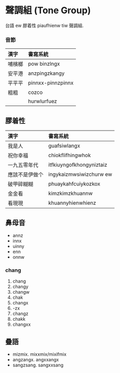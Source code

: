 # 聲調組 (Tone Group)

台語 ew 膠着性 piaufhienw tiw 聲調組.

### 音節

| 漢字 | 書寫系統 |
| :--- | :--- |
| 哺檳榔 | pow binzlngx |
| 安平港 | anzpingzkangy |
| 平平平 | pinnxx-pinnzpinnx |
| 粗粗 | cozco |
|| hurwlurfuez |

## 膠着性

| 漢字 | 書寫系統 |
| :--- | :--- |
| 我是人 | guafsiwlangx |
| 祝你幸福 | chiokflifhingwhok |
| 一九五零年代 | itfkiuyngofkhongyniztaiz |
| 應該不是伊做个 | ingykaizmwsiwizchurw ew |
| 破甲碎糊糊 | phuaykahfcuiykozkox |
| 金金看 | kimzkimzkhuannw |
| 看現現 | khuannyhienwhienz |

## 鼻母音

* annz
* innx
* uinny
* enn
* onnw

### chang

1. chang
2. changy
3. changw
4. chak
5. changx
6. -zx
7. changz
8. chakk
9. changxx

## 疊語

* mizmix. mixxmix/mixifmix
* angzangx. angxxangx
* sangzsang. sangxxsang

